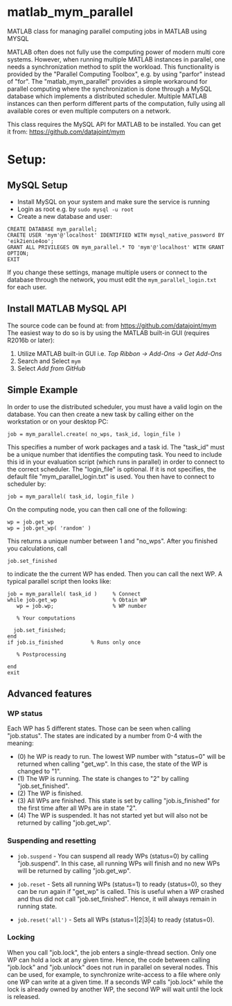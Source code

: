 # matlab_mym_parallel
MATLAB class for managing parallel computing jobs in MATLAB using MYSQL

MATLAB often does not fully use the computing power of modern multi core systems. However, when running multiple MATLAB instances in parallel, one needs a synchronization method to split the workload. This functionality is provided by the "Parallel Computing Toolbox", e.g. by using "parfor" instead of "for". The "matlab_mym_parallel" provides a simple workaround for parallel computing where the synchronization is done through a MySQL database which implements a distributed scheduler. Multiple MATLAB instances can then perform different parts of the computation, fully using all available cores or even multiple computers on a network.

This class requires the MySQL API for MATLAB to be installed. You can get it from:
   https://github.com/datajoint/mym

# Setup:

## MySQL Setup

* Install MySQL on your system and make sure the service is running
* Login as root e.g. by `sudo mysql -u root`
* Create a new database and user:

```
CREATE DATABASE mym_parallel;
CRAETE USER 'mym'@'localhost' IDENTIFIED WITH mysql_native_password BY 'eik2ienie4oo';
GRANT ALL PRIVILEGES ON mym_parallel.* TO 'mym'@'localhost' WITH GRANT OPTION;
EXIT
```
If you change these settings, manage multiple users or connect to the database through the network, you must edit the `mym_parallel_login.txt` for each user.


## Install MATLAB MySQL API 
The source code can be found at: from https://github.com/datajoint/mym
The easiest way to do so is by using the MATLAB built-in GUI (requires R2016b or later):

1. Utilize MATLAB built-in GUI i.e. *Top Ribbon -> Add-Ons -> Get Add-Ons*
2. Search and Select `mym`
3. Select *Add from GitHub*

## Simple Example

In order to use the distributed scheduler, you must have a valid login on the database. You can then create a new task by calling either on the workstation or on your desktop PC:
```
job = mym_parallel.create( no_wps, task_id, login_file )
```
This specifies a number of work packages and a task id. The "task_id" must be a unique number that identifies the computing task. You need to include this id in your evaluation script (which runs in parallel) in order to connect to the correct scheduler. The "login_file" is optional. If it is not specifies, the default file "mym_parallel_login.txt" is used. You then have to connect to scheduler by:
```
job = mym_parallel( task_id, login_file )
```
On the computing node, you can then call one of the following:
```
wp = job.get_wp
wp = job.get_wp( 'random' )
```
This returns a unique number between 1 and "no_wps". After you finished you calculations, call
```
job.set_finished
```
to indicate the the current WP has ended. Then you can call the next WP. A typical parallel script then looks like:
```
job = mym_parallel( task_id )     % Connect
while job.get_wp                  % Obtain WP
   wp = job.wp;                   % WP number

   % Your computations

  job.set_finished;
end
if job.is_finished         % Runs only once

   % Postprocessing

end
exit
```
## Advanced features
### WP status
Each WP has 5 different states. Those can be seen when calling "job.status". The states are indicated by a number from 0-4 with the meaning:
* (0) he WP is ready to run. The lowest WP number with "status=0" will be returned when calling "get_wp". In this case, the state of the WP is changed to "1".
* (1) The WP is running. The state is changes to "2" by calling "job.set_finished".
* (2) The WP is finished.
* (3) All WPs are finished. This state is set by calling "job.is_finished" for the first time after all WPs are in state "2".
* (4) The WP is suspended. It has not started yet but will also not be returned by calling "job.get_wp".

### Suspending and resetting

* `job.suspend` - You can suspend all ready WPs (status=0) by calling "job.suspend". In this case, all running WPs will finish and no new WPs will be returned by calling "job.get_wp".

* `job.reset` - Sets all running WPs (status=1) to ready (status=0), so they can be run again if "get_wp" is called. This is useful when a WP crashed and thus did not call "job.set_finished". Hence, it will always remain in running state.

* `job.reset('all')` - Sets all WPs (status=1|2|3|4) to ready (status=0).

### Locking
When you call "job.lock", the job enters a single-thread section. Only one WP can hold a lock at any given time. Hence, the code between calling "job.lock" and "job.unlock" does not run in parallel on several nodes. This can be used, for example, to synchronize write-access to a file where only one WP can write at a given time. If a seconds WP calls "job.lock" while the lock is already owned by another WP, the second WP will wait until the lock is released.









